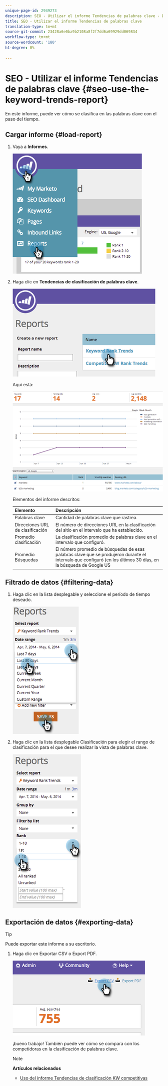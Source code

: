 ```yaml
---
unique-page-id: 2949273
description: SEO - Utilizar el informe Tendencias de palabras clave - Documentos de marketing - Documentación del producto
title: SEO - Utilizar el informe Tendencias de palabras clave
translation-type: tm+mt
source-git-commit: 23428a6e0ba9b2108a8f2f7dd6a69929dd069834
workflow-type: tm+mt
source-wordcount: '180'
ht-degree: 0%

---
```



# SEO - Utilizar el informe Tendencias de palabras clave {#seo-use-the-keyword-trends-report}

En este informe, puede ver cómo se clasifica en las palabras clave con el paso del tiempo.

## Cargar informe {#load-report}

1. Vaya a **Informes**.

   ![](assets/image2014-9-18-14-3a12-3a18.png)

1. Haga clic en **Tendencias de clasificación de palabras clave**.

   ![](assets/image2014-9-18-14-3a13-3a14.png)

   Aquí está:

   ![](assets/image2014-9-18-14-3a13-3a22.png)

   Elementos del informe descritos:

   | Elemento | Descripción |
   |---|---|
   | Palabras clave | Cantidad de palabras clave que rastrea. |
   | Direcciones URL de clasificación | El número de direcciones URL en la clasificación del sitio en el intervalo que ha establecido. |
   | Promedio clasificación | La clasificación promedio de palabras clave en el intervalo que configuró. |
   | Promedio Búsquedas | El número promedio de búsquedas de esas palabras clave que se produjeron durante el intervalo que configuró (en los últimos 30 días, en la búsqueda de Google US |

## Filtrado de datos {#filtering-data}

1. Haga clic en la lista desplegable y seleccione el período de tiempo deseado.

   ![](assets/image2014-9-18-14-3a13-3a40.png)

1. Haga clic en la lista desplegable Clasificación para elegir el rango de clasificación para el que desee realizar la vista de palabras clave.

   ![](assets/image2014-9-18-14-3a13-3a57.png)

## Exportación de datos {#exporting-data}

>[!TIP]
>
>Puede exportar este informe a su escritorio.

1. Haga clic en Exportar CSV o Export PDF.

   ![](assets/image2014-9-18-14-3a14-3a46.png)

   ¡bueno trabajo! También puede ver cómo se compara con los competidoras en la clasificación de palabras clave.

   >[!NOTE]
   >
   >**Artículos relacionados**
   >
   >    
   >    
   >    * [Uso del informe Tendencias de clasificación KW competitivas](seo-use-the-competitor-kw-trends-report.md)


